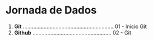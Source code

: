 # Jornada de Dados

1) **Git**  ............................................................. 01 - Inicio Git
2) **Github** ..................................................... 02 - Git 
